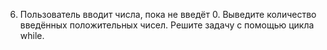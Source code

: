 6.	Пользователь вводит числа, пока не введёт 0. Выведите количество введённых положительных чисел. Решите задачу с помощью цикла while.
